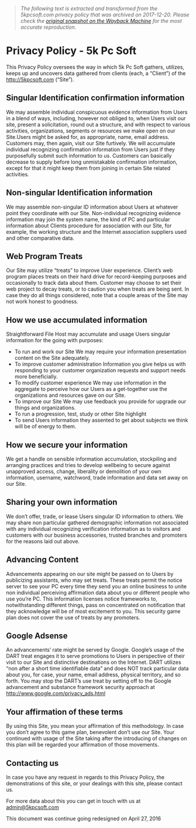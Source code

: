 > *The following text is extracted and transformed from the 5kpcsoft.com privacy policy that was archived on 2017-12-20. Please check the [original snapshot on the Wayback Machine](https://web.archive.org/web/20171220052056id_/http%3A//5kpcsoft.com/privacy-policy) for the most accurate reproduction.*

# Privacy Policy - 5k Pc Soft

This Privacy Policy oversees the way in which 5k Pc Soft gathers, utilizes, keeps up and uncovers data gathered from clients (each, a “Client”) of the http://5kpcsoft.com (“Site”).

## **Singular Identification confirmation information**

We may assemble individual conspicuous evidence information from Users in a blend of ways, including, however not obliged to, when Users visit our site, present a solicitation, round out a structure, and with respect to various activities, organizations, segments or resources we make open on our Site.Users might be asked for, as appropriate, name, email address. Customers may, then again, visit our Site furtively. We will accumulate individual recognizing confirmation information from Users just if they purposefully submit such information to us. Customers can basically decrease to supply before long unmistakable confirmation information, except for that it might keep them from joining in certain Site related activities.

## **Non-singular Identification information**

We may assemble non-singular ID information about Users at whatever point they coordinate with our Site. Non-individual recognizing evidence information may join the system name, the kind of PC and particular information about Clients procedure for association with our Site, for example, the working structure and the Internet association suppliers used and other comparative data.

## **Web Program Treats**

Our Site may utilize “treats” to improve User experience. Client’s web program places treats on their hard drive for record-keeping purposes and occasionally to track data about them. Customer may choose to set their web project to decay treats, or to caution you when treats are being sent. In case they do all things considered, note that a couple areas of the Site may not work honest to goodness.

## **How we use accumulated information**

Straightforward File Host may accumulate and usage Users singular information for the going with purposes:

  * To run and work our Site We may require your information presentation content on the Site adequately.
  * To improve customer administration Information you give helps us with responding to your customer organization requests and support needs more beneficially.
  * To modify customer experience We may use information in the aggregate to perceive how our Users as a get-together use the organizations and resources gave on our Site.
  * To improve our Site We may use feedback you provide for upgrade our things and organizations.
  * To run a progression, test, study or other Site highlight
  * To send Users information they assented to get about subjects we think will be of energy to them.



## **How we secure your information**

We get a handle on sensible information accumulation, stockpiling and arranging practices and tries to develop wellbeing to secure against unapproved access, change, liberality or demolition of your own information, username, watchword, trade information and data set away on our Site.

## **Sharing your own information**

We don’t offer, trade, or lease Users singular ID information to others. We may share non particular gathered demographic information not associated with any individual recognizing verification information as to visitors and customers with our business accessories, trusted branches and promoters for the reasons laid out above.

## **Advancing Content**

Advancements appearing on our site might be passed on to Users by publicizing assistants, who may set treats. These treats permit the notice server to see your PC every time they send you an online business to unite non individual perceiving affirmation data about you or different people who use you’re PC. This information licenses notice frameworks to, notwithstanding different things, pass on concentrated on notification that they acknowledge will be of most excitement to you. This security game plan does not cover the use of treats by any promoters.

## **Google Adsense**

An advancements’ rate might be served by Google. Google’s usage of the DART treat engages it to serve promotions to Users in perspective of their visit to our Site and distinctive destinations on the Internet. DART utilizes “non after a short time identifiable data” and does NOT track particular data about you, for case, your name, email address, physical territory, and so forth. You may stop the DART’s use treat by setting off to the Google advancement and substance framework security approach at http://www.google.com/privacy_ads.html

## **Your affirmation of these terms**

By using this Site, you mean your affirmation of this methodology. In case you don’t agree to this game plan, benevolent don’t use our Site. Your continued with usage of the Site taking after the introducing of changes on this plan will be regarded your affirmation of those movements.

## **Contacting us**

In case you have any request in regards to this Privacy Policy, the demonstrations of this site, or your dealings with this site, please contact us.

For more data about this you can get in touch with us at admin@5kpcsoft.com

This document was continue going redesigned on April 27, 2016

